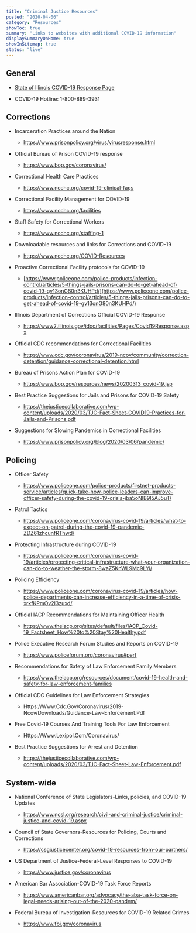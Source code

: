 ```yaml
---
title: "Criminal Justice Resources"
posted: "2020-04-06"
category: "Resources"
showToc: true
summary: "Links to websites with additional COVID-19 information"
displaySummaryOnHome: true
showInSitemap: true
status: "live"
---
```


## General

- [State of Illinois COVID-19 Response Page](https://coronavirus.illinois.gov/s/)

- COVID-19 Hotline: 1-800-889-3931

## Corrections

- Incarceration Practices around the Nation

  - https://www.prisonpolicy.org/virus/virusresponse.html

- Official Bureau of Prison COVID-19 response

  - https://www.bop.gov/coronavirus/

- Correctional Health Care Practices

  - https://www.ncchc.org/covid-19-clinical-faqs

- Correctional Facility Management for COVID-19

  - https://www.ncchc.org/facilities

- Staff Safety for Correctional Workers

  - https://www.ncchc.org/staffing-1

- Downloadable resources and links for Corrections and COVID-19

  - https://www.ncchc.org/COVID-Resources

- Proactive Correctional Facility protocols for COVID-19

  - [https://www.policeone.com/police-products/infection-control/articles/5-things-jails-prisons-can-do-to-get-ahead-of-covid-19-gv13onG80n3KUHPd/](https://www.policeone.com/police-products/infection-control/articles/5-things-jails-prisons-can-do-to-get-ahead-of-covid-19-gv13onG80n3KUHPd/)

- Illinois Department of Corrections Official COVID-19 Response

  - https://www2.illinois.gov/idoc/facilities/Pages/Covid19Response.aspx

- Official CDC recommendations for Correctional Facilities

  - https://www.cdc.gov/coronavirus/2019-ncov/community/correction-detention/guidance-correctional-detention.html

- Bureau of Prisons Action Plan for COVID-19

  - https://www.bop.gov/resources/news/20200313_covid-19.jsp

- Best Practice Suggestions for Jails and Prisons for COVID-19 Safety

  - https://thejusticecollaborative.com/wp-content/uploads/2020/03/TJC-Fact-Sheet-COVID19-Practices-for-Jails-and-Prisons.pdf

- Suggestions for Slowing Pandemics in Correctional Facilities

  - https://www.prisonpolicy.org/blog/2020/03/06/pandemic/

## Policing

- Officer Safety

  - https://www.policeone.com/police-products/firstnet-products-service/articles/quick-take-how-police-leaders-can-improve-officer-safety-during-the-covid-19-crisis-jba5oNIB9I5AJ5uT/

- Patrol Tactics

  - https://www.policeone.com/coronavirus-covid-19/articles/what-to-expect-on-patrol-during-the-covid-19-pandemic-ZDZ61zhcunfRThwd/

- Protecting Infrastructure during COVID-19

  - https://www.policeone.com/coronavirus-covid-19/articles/protecting-critical-infrastructure-what-your-organization-can-do-to-weather-the-storm-8waZ5KnWL9Mc9LYi/

- Policing Efficiency

  - https://www.policeone.com/coronavirus-covid-19/articles/how-police-departments-can-increase-efficiency-in-a-time-of-crisis-xrkfKPmOv2I3zuxd/

- Official IACP Recommendations for Maintaining Officer Health

  - https://www.theiacp.org/sites/default/files/IACP_Covid-19_Factsheet_How%20to%20Stay%20Healthy.pdf

- Police Executive Research Forum Studies and Reports on COVID-19

  - https://www.policeforum.org/coronavirus#perf

- Recommendations for Safety of Law Enforcement Family Members

  - https://www.theiacp.org/resources/document/covid-19-health-and-safety-for-law-enforcement-families

- Official CDC Guidelines for Law Enforcement Strategies

  - Https://Www.Cdc.Gov/Coronavirus/2019-Ncov/Downloads/Guidance-Law-Enforcement.Pdf

- Free Covid-19 Courses And Training Tools For Law Enforcement

  - Https://Www.Lexipol.Com/Coronavirus/

- Best Practice Suggestions for Arrest and Detention

  - https://thejusticecollaborative.com/wp-content/uploads/2020/03/TJC-Fact-Sheet-Law-Enforcement.pdf

## System-wide

- National Conference of State Legislators-Links, policies, and COVID-19 Updates

  - https://www.ncsl.org/research/civil-and-criminal-justice/criminal-justice-and-covid-19.aspx

- Council of State Governors-Resources for Policing, Courts and Corrections

  - https://csgjusticecenter.org/covid-19-resources-from-our-partners/

- US Department of Justice-Federal-Level Responses to COVID-19

  - https://www.justice.gov/coronavirus

- American Bar Association-COVID-19 Task Force Reports

  - https://www.americanbar.org/advocacy/the-aba-task-force-on-legal-needs-arising-out-of-the-2020-pandem/

- Federal Bureau of Investigation-Resources for COVID-19 Related Crimes

  - https://www.fbi.gov/coronavirus
